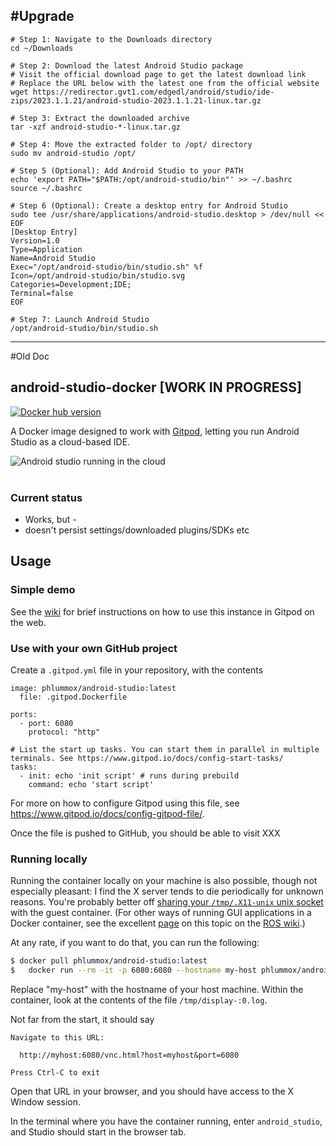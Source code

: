#Upgrade 
---
```
# Step 1: Navigate to the Downloads directory
cd ~/Downloads

# Step 2: Download the latest Android Studio package
# Visit the official download page to get the latest download link
# Replace the URL below with the latest one from the official website
wget https://redirector.gvt1.com/edgedl/android/studio/ide-zips/2023.1.1.21/android-studio-2023.1.1.21-linux.tar.gz

# Step 3: Extract the downloaded archive
tar -xzf android-studio-*-linux.tar.gz

# Step 4: Move the extracted folder to /opt/ directory
sudo mv android-studio /opt/

# Step 5 (Optional): Add Android Studio to your PATH
echo 'export PATH="$PATH:/opt/android-studio/bin"' >> ~/.bashrc
source ~/.bashrc

# Step 6 (Optional): Create a desktop entry for Android Studio
sudo tee /usr/share/applications/android-studio.desktop > /dev/null << EOF
[Desktop Entry]
Version=1.0
Type=Application
Name=Android Studio
Exec="/opt/android-studio/bin/studio.sh" %f
Icon=/opt/android-studio/bin/studio.svg
Categories=Development;IDE;
Terminal=false
EOF

# Step 7: Launch Android Studio
/opt/android-studio/bin/studio.sh
```




---

#Old Doc
## android-studio-docker [WORK IN PROGRESS]

[![Docker hub version](https://img.shields.io/docker/v/phlummox/android-studio?label=Docker%20Hub)](https://hub.docker.com/r/phlummox/android-studio)

A Docker image designed to work with [Gitpod][gitpod], letting you run
Android Studio as a cloud-based IDE.

![Android studio running in the cloud](https://raw.githubusercontent.com/wiki/phlummox/android-studio-docker/using_images/studio-running.png) \
&nbsp;

[gitpod]: https://www.gitpod.io/

### Current status

-   Works, but -
-   doesn't persist settings/downloaded plugins/SDKs etc

## Usage

### Simple demo

See the [wiki][wiki-using] for brief instructions on how to use this instance
in Gitpod on the web.

[wiki-using]: https://github.com/phlummox/android-studio-docker/wiki/using

### Use with your own GitHub project

Create a `.gitpod.yml` file in your repository, with the contents

```
image: phlummox/android-studio:latest
  file: .gitpod.Dockerfile

ports:
  - port: 6080
    protocol: "http"

# List the start up tasks. You can start them in parallel in multiple terminals. See https://www.gitpod.io/docs/config-start-tasks/
tasks:
  - init: echo 'init script' # runs during prebuild
    command: echo 'start script'
```

For more on how to configure Gitpod using this file, see <https://www.gitpod.io/docs/config-gitpod-file/>.

Once the file is pushed to GitHub, you should be able to visit XXX

### Running locally

Running the container locally on your machine is also possible, though not especially
pleasant: I find the X server tends to die periodically for unknown reasons.
You're probably better off [sharing your `/tmp/.X11-unix` unix socket][x-socket]
with the guest container. (For other ways of running GUI applications
in a Docker container, see the excellent [page][docker-gui] on this topic
on the [ROS wiki][ros].)

[x-socket]: https://medium.com/@l10nn/running-x11-applications-with-docker-75133178d090
[docker-gui]: http://wiki.ros.org/docker/Tutorials/GUI
[ros]: http://wiki.ros.org/

At any rate, if you want to do that, you can run the following:

```bash
$ docker pull phlummox/android-studio:latest
$	docker run --rm -it -p 6080:6080 --hostname my-host phlummox/android-studio:latest bash
```
Replace "my-host" with the hostname of your host machine.
Within the container, look at the contents of the file
`/tmp/display-:0.log`.

Not far from the start, it should say

```
Navigate to this URL:

  http://myhost:6080/vnc.html?host=myhost&port=6080

Press Ctrl-C to exit
```

Open that URL in your browser, and you should have access to the X Window
session.

In the terminal where you have the container running, enter `android_studio`,
and Studio should start in the browser tab.


